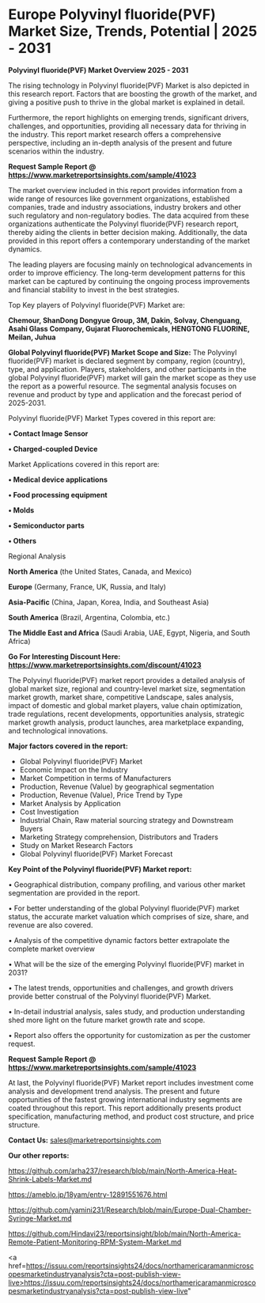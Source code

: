 # Europe Polyvinyl fluoride(PVF) Market Size, Trends, Potential | 2025 - 2031

<Strong> Polyvinyl fluoride(PVF) Market Overview 2025 - 2031</strong>

The rising technology in Polyvinyl fluoride(PVF) Market is also depicted in this research report. Factors that are boosting the growth of the market, and giving a positive push to thrive in the global market is explained in detail.

Furthermore, the report highlights on emerging trends, significant drivers, challenges, and opportunities, providing all necessary data for thriving in the industry. This report market research offers a comprehensive perspective, including an in-depth analysis of the present and future scenarios within the industry.

<strong>Request Sample Report @ <a href=https://www.marketreportsinsights.com/sample/41023>https://www.marketreportsinsights.com/sample/41023</a></strong>

The market overview included in this report provides information from a wide range of resources like government organizations, established companies, trade and industry associations, industry brokers and other such regulatory and non-regulatory bodies. The data acquired from these organizations authenticate the Polyvinyl fluoride(PVF) research report, thereby aiding the clients in better decision making. Additionally, the data provided in this report offers a contemporary understanding of the market dynamics.

The leading players are focusing mainly on technological advancements in order to improve efficiency. The long-term development patterns for this market can be captured by continuing the ongoing process improvements and financial stability to invest in the best strategies.

Top Key players of Polyvinyl fluoride(PVF) Market are:

<strong>Chemour, ShanDong Dongyue Group, 3M, Dakin, Solvay, Chenguang, Asahi Glass Company, Gujarat Fluorochemicals, HENGTONG FLUORINE, Meilan, Juhua</strong>

<strong><b>Global Polyvinyl fluoride(PVF) Market Scope and Size:</b></strong>
The Polyvinyl fluoride(PVF) market is declared segment by company, region (country), type, and application. Players, stakeholders, and other participants in the global Polyvinyl fluoride(PVF) market will gain the market scope as they use the report as a powerful resource. The segmental analysis focuses on revenue and product by type and application and the forecast period of 2025-2031.

Polyvinyl fluoride(PVF) Market Types covered in this report are:

<strong>•  Contact Image Sensor

•  Charged-coupled Device</strong>

Market Applications covered in this report are:

<strong>•  Medical device applications

•  Food processing equipment

•  Molds

•  Semiconductor parts

•  Others</strong> 

Regional Analysis

<strong>North America</strong> (the United States, Canada, and Mexico)

<strong>Europe</strong> (Germany, France, UK, Russia, and Italy)

<strong>Asia-Pacific</strong> (China, Japan, Korea, India, and Southeast Asia)

<strong>South America</strong> (Brazil, Argentina, Colombia, etc.)

<strong>The Middle East and Africa</strong> (Saudi Arabia, UAE, Egypt, Nigeria, and South Africa)

<strong>Go For Interesting Discount Here: <a href=https://www.marketreportsinsights.com/discount/41023>https://www.marketreportsinsights.com/discount/41023</a></strong>

The Polyvinyl fluoride(PVF) market report provides a detailed analysis of global market size, regional and country-level market size, segmentation market growth, market share, competitive Landscape, sales analysis, impact of domestic and global market players, value chain optimization, trade regulations, recent developments, opportunities analysis, strategic market growth analysis, product launches, area marketplace expanding, and technological innovations.

<strong><b>Major factors covered in the report:</b></strong>
<ul>
  <li>Global Polyvinyl fluoride(PVF) Market </li>
  <li>Economic Impact on the Industry</li>
  <li>Market Competition in terms of Manufacturers</li>
  <li>Production, Revenue (Value) by geographical segmentation</li>
  <li>Production, Revenue (Value), Price Trend by Type</li>
  <li>Market Analysis by Application</li>
  <li>Cost Investigation</li>
  <li>Industrial Chain, Raw material sourcing strategy and Downstream Buyers</li>
  <li>Marketing Strategy comprehension, Distributors and Traders</li>
  <li>Study on Market Research Factors</li>
  <li>Global Polyvinyl fluoride(PVF) Market Forecast</li>
</ul>

<strong><b>Key Point of the Polyvinyl fluoride(PVF) Market report:</b></strong>

• Geographical distribution, company profiling, and various other market segmentation are provided in the report.

• For better understanding of the global Polyvinyl fluoride(PVF) market status, the accurate market valuation which comprises of size, share, and revenue are also covered.

• Analysis of the competitive dynamic factors better extrapolate the complete market overview

• What will be the size of the emerging Polyvinyl fluoride(PVF) market in 2031?

• The latest trends, opportunities and challenges, and growth drivers provide better construal of the Polyvinyl fluoride(PVF) Market.

• In-detail industrial analysis, sales study, and production understanding shed more light on the future market growth rate and scope.

• Report also offers the opportunity for customization as per the customer request.

<strong>Request Sample Report @ <a href=https://www.marketreportsinsights.com/sample/41023>https://www.marketreportsinsights.com/sample/41023</a></strong>

At last, the Polyvinyl fluoride(PVF) Market report includes investment come analysis and development trend analysis. The present and future opportunities of the fastest growing international industry segments are coated throughout this report. This report additionally presents product specification, manufacturing method, and product cost structure, and price structure.

<strong>Contact Us:</strong>
sales@marketreportsinsights.com

<strong>Our other reports:</strong>

<a href=https://github.com/arha237/research/blob/main/North-America-Heat-Shrink-Labels-Market.md>https://github.com/arha237/research/blob/main/North-America-Heat-Shrink-Labels-Market.md</a>

<a href=https://ameblo.jp/18yam/entry-12891551676.html>https://ameblo.jp/18yam/entry-12891551676.html</a>

<a href=https://github.com/yamini231/Research/blob/main/Europe-Dual-Chamber-Syringe-Market.md>https://github.com/yamini231/Research/blob/main/Europe-Dual-Chamber-Syringe-Market.md</a>

<a href=https://github.com/Hindavi23/reportsinsight/blob/main/North-America-Remote-Patient-Monitoring-RPM-System-Market.md>https://github.com/Hindavi23/reportsinsight/blob/main/North-America-Remote-Patient-Monitoring-RPM-System-Market.md</a>

<a href=https://issuu.com/reportsinsights24/docs/northamericaramanmicroscopesmarketindustryanalysis?cta=post-publish-view-live>https://issuu.com/reportsinsights24/docs/northamericaramanmicroscopesmarketindustryanalysis?cta=post-publish-view-live</a>"
